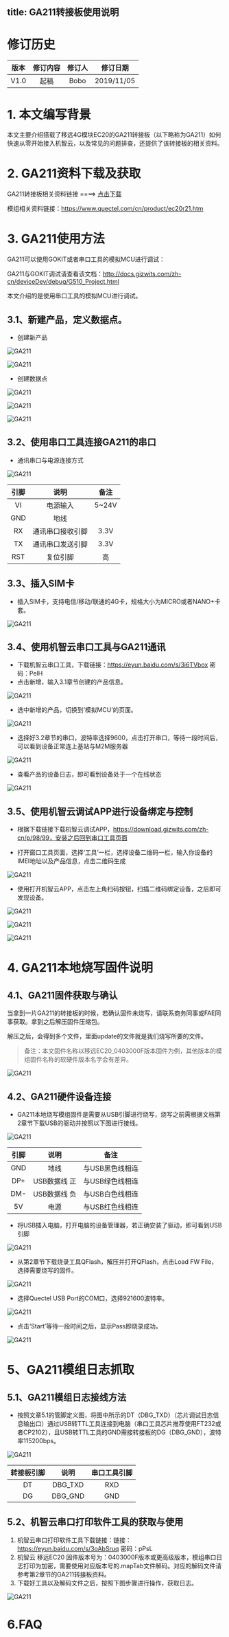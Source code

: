 title: GA211转接板使用说明
---


# 修订历史

| 版本        | 修订内容    |  修订人  | 修订日期|
| :------:   | :-----:   | :----: |:----:|
| V1.0        |起稿      |   Bobo    |2019/11/05|


# 1. 本文编写背景
本文主要介绍搭载了移远4G模块EC20的GA211转接板（以下略称为GA211）如何快速从零开始接入机智云，以及常见的问题排查，还提供了该转接板的相关资料。

# 2. GA211资料下载及获取
GA211转接板相关资料链接 ====> [点击下载](https://gizwits-doc-1251025085.cos.ap-guangzhou.myqcloud.com/ModuleData/4G-Module/G-GA211/GA211-ModuleData.zip)

模组相关资料链接：https://www.quectel.com/cn/product/ec20r21.htm

# 3. GA211使用方法

GA211可以使用GOKIT或者串口工具的模拟MCU进行调试：

GA211与GOKIT调试请查看该文档：http://docs.gizwits.com/zh-cn/deviceDev/debug/G510_Project.html

本文介绍的是使用串口工具的模拟MCU进行调试。

## 3.1、新建产品，定义数据点。

- 创建新产品


![GA211](/assets/zh-cn/deviceDev/GA211/GA211_1.png)

![GA211](/assets/zh-cn/deviceDev/GA211/GA211_2.png)

- 创建数据点

![GA211](/assets/zh-cn/deviceDev/GA211/GA211_3.png)

![GA211](/assets/zh-cn/deviceDev/GA211/GA211_4.png)

![GA211](/assets/zh-cn/deviceDev/GA211/GA211_5.png)

## 3.2、使用串口工具连接GA211的串口

- 通讯串口与电源连接方式

![GA211](/assets/zh-cn/deviceDev/GA211/GA211_6.png)

| 引脚 |       说明       | 备注  |
| :--: | :--------------: | :---: |
|  VI  |     电源输入     | 5~24V |
| GND  |       地线       |       |
|  RX  | 通讯串口接收引脚 | 3.3V  |
|  TX  | 通讯串口发送引脚 | 3.3V  |
| RST  |     复位引脚     |  高   |

## 3.3、插入SIM卡

- 插入SIM卡，支持电信/移动/联通的4G卡，规格大小为MICRO或者NANO+卡套。

![GA211](/assets/zh-cn/deviceDev/GA211/GA211_7.png)

## 3.4、使用机智云串口工具与GA211通讯

- 下载机智云串口工具，下载链接：https://eyun.baidu.com/s/3i6TVbox 密码：PelH
- 点击新增，输入3.1章节创建的产品信息。

![GA211](/assets/zh-cn/deviceDev/GA211/GA211_8.png)

- 选中新增的产品，切换到‘模拟MCU’的页面。

![GA211](/assets/zh-cn/deviceDev/GA211/GA211_9.png)

- 选择好3.2章节的串口，波特率选择9600，点击打开串口，等待一段时间后，可以看到设备正常连上基站与M2M服务器

![GA211](/assets/zh-cn/deviceDev/GA211/GA211_10.png)

- 查看产品的设备日志，即可看到设备处于一个在线状态

![GA211](/assets/zh-cn/deviceDev/GA211/GA211_11.png)

## 3.5、使用机智云调试APP进行设备绑定与控制

- 根据下载链接下载机智云调试APP，https://download.gizwits.com/zh-cn/p/98/99，安装之后回到串口工具页面

- 打开窗口工具页面，选择‘工具’一栏，选择设备二维码一栏，输入你设备的IMEI地址以及产品信息，点击二维码生成

![GA211](/assets/zh-cn/deviceDev/GA211/GA211_12.png)

- 使用打开机智云APP，点击左上角扫码按钮，扫描二维码绑定设备，之后即可发现设备。

![GA211](/assets/zh-cn/deviceDev/GA211/GA211_13.png)

![GA211](/assets/zh-cn/deviceDev/GA211/GA211_14.png)

![GA211](/assets/zh-cn/deviceDev/GA211/GA211_15.png)

# 4. GA211本地烧写固件说明

## 4.1、GA211固件获取与确认
当拿到一片GA211的转接板的时候，若确认固件未烧写，请联系商务同事或FAE同事获取。拿到之后解压固件压缩包。

解压之后，会得到多个文件，里面update的文件就是我们烧写所要的文件。

>备注：本文固件名称以移远EC20_0403000F版本固件为例，其他版本的模组固件名称的软硬件版本名字会有差异。

![GA211](/assets/zh-cn/deviceDev/GA211/GA211_16.png)

## 4.2、GA211硬件设备连接

- GA211本地烧写模组固件是需要从USB引脚进行烧写，烧写之前需根据文档第2章节下载USB的驱动并按照以下图进行接线。

![GA211](/assets/zh-cn/deviceDev/GA211/GA211_17.png)

| 引脚 |     说明     |      备注       |
| :--: | :----------: | :-------------: |
| GND  |     地线     | 与USB黑色线相连 |
| DP+  | USB数据线 正 | 与USB绿色线相连 |
| DM-  | USB数据线 负 | 与USB白色线相连 |
|  5V  |     电源     | 与USB红色线相连 |

- 将USB插入电脑，打开电脑的设备管理器，若正确安装了驱动，即可看到USB引脚

![GA211](/assets/zh-cn/deviceDev/GA211/GA211_18.png)

- 从第2章节下载烧录工具QFlash，解压并打开QFlash，点击Load FW File，选择需要烧写的固件。

![GA211](/assets/zh-cn/deviceDev/GA211/GA211_19.png)

- 选择Quectel USB Port的COM口，选择921600波特率。

![GA211](/assets/zh-cn/deviceDev/GA211/GA211_20.png)

- 点击‘Start’等待一段时间之后，显示Pass即烧录成功。

![GA211](/assets/zh-cn/deviceDev/GA211/GA211_21.png)

# 5、GA211模组日志抓取

## 5.1、GA211模组日志接线方法

- 按照文章5.1的管脚定义图，将图中所示的DT（DBG_TXD）（芯片调试日志信息输出口）通过USB转TTL工具连接到电脑（串口工具芯片推荐使用FT232或者CP2102），且USB转TTL工具的GND需接转接板的DG（DBG_GND），波特率115200bps。

![GA211](/assets/zh-cn/deviceDev/GA211/GA211_22.png)

| 转接板引脚 |  说明   | 串口工具引脚 |
| :--------: | :-----: | :----------: |
|     DT     | DBG_TXD |     RXD      |
|     DG     | DBG_GND |     GND      |



## 5.2、机智云串口打印软件工具的获取与使用

1. 机智云串口打印软件工具下载链接：链接：https://eyun.baidu.com/s/3oAbSruq 密码：pPsL
3. 机智云 移远EC20 固件版本号为：0403000F版本或更高级版本，模组串口日志打印为加密，需要使用对应版本号的.mapTab文件解码。对应的解码文件请参考第2章节的GA211转接板资料。
3. 下载好工具以及解码文件之后，按照下图步骤进行操作，获取日志。

![GA211](/assets/zh-cn/deviceDev/GA211/GA211_23.png)


# 6.FAQ
